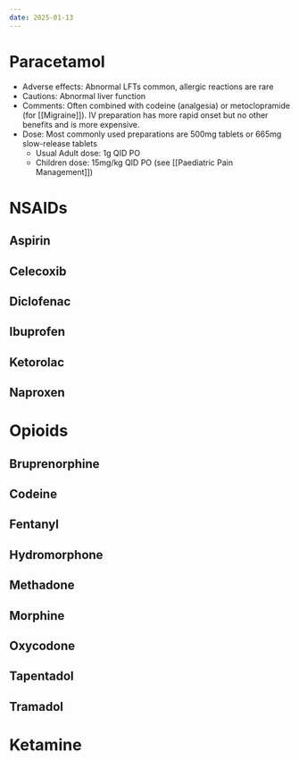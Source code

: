```yaml
---
date: 2025-01-13
---
```

# Paracetamol
- Adverse effects: Abnormal LFTs common, allergic reactions are rare
- Cautions: Abnormal liver function
- Comments: Often combined with codeine (analgesia) or metoclopramide (for [[Migraine]]). IV preparation has more rapid onset but no other benefits and is more expensive.
- Dose: Most commonly used preparations are 500mg tablets or 665mg slow-release tablets
	- Usual Adult dose: 1g QID PO
	- Children dose: 15mg/kg QID PO (see [[Paediatric Pain Management]])
# NSAIDs
## Aspirin
## Celecoxib
## Diclofenac
## Ibuprofen
## Ketorolac
## Naproxen
# Opioids
## Bruprenorphine
## Codeine
## Fentanyl
## Hydromorphone
## Methadone
## Morphine
## Oxycodone
## Tapentadol
## Tramadol

# Ketamine